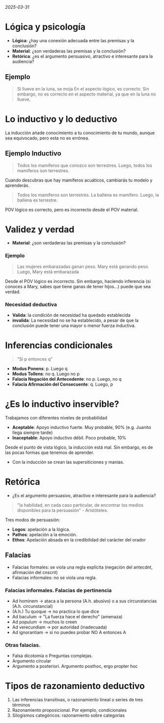 *2025-03-31*

# Lógica y psicología
- **Lógica**: ¿hay una conexión adecuada entre las premisas y la conclusión?
- **Material**: ¿son verdaderas las premisas y  la conclusión?
- **Retórica**: ¿es el argumento persuasivo, atractivo e interesante para la audiencia?

## Ejemplo
> Si llueve en la luna, se moja
En el aspecto lógico, es correcto. Sin embargo, no es correcto en el aspecto material, ya que en la luna no llueve.

# Lo inductivo y lo deductivo
La inducción añade conocimiento a tu conocimiento de tu mundo, aunque sea equivocado, pero esta no es errónea. 

## Ejemplo Inductivo
> Todos los mamíferos que conozco son terrestres. Luego, todos los mamíferos son terrestres.

Cuando descubras que hay mamíferos acuáticos, cambiarás tu modelo y aprenderás.

> Todos los mamíferos son terrestres. La ballena es mamífero. Luego, la ballena es terrestre. 

POV lógico es correcto, pero es incorrecto desde el POV material.

# Validez y verdad
- **Material**: ¿son verdaderas las premisas y la conclusión?

### Ejemplo
> Las mujeres embarazadas ganan peso. Mary está ganando peso. Luego, Mary está embarazada

Desde el POV lógico es incorrecto. Sin embargo, haciendo inferencia (si conoces a Mary, sabes que tiene ganas de tener hijos...) puede que sea verdad.

### Necesidad deductiva
- **Valida**: la condición de necesidad ha quedado establecida
- **invalida**: La necesidad no se ha establecido, a pesar de que la conclusión puede tener una mayor o menor fuerza inductiva.

# Inferencias condicionales
> "Si p entonces q"
- **Modus Ponens**: p. Luego q
- **Modus Tollens**: no q. Luego no p
- **Falacia Negación del Antecedente**: no p. Luego, no q
- **Falacia Afirmación del Consecuente**: q. Luego, p

# ¿Es lo inductivo inservible?
Trabajamos con diferentes niveles de probabilidad
- **Aceptable**: Apoyo inductivo fuerte. Muy probable, 90% (e.g. Juanito llega siempre tarde)
- **Inaceptable**: Apoyo inductivo débil. Poco probable, 10%

Desde el punto de vista lógico, la inducción está mal. Sin embargo, es de las pocas formas que tenemos de aprender.

- Con la inducción se crean las supersiticiones y manías.

# Retórica
- ¿Es el argumento persuasivo, atractivo e interesante para la audiencia?

> "la habilidad, en cada caso particular, de encontrar los medios disponibles para la persuasión" - Aristóteles.

Tres modos de persuasión:
- **Logos**: apelación a la lógica.
- **Pathos**: apelación a la emoción.
- **Ethos**: Apelación absada en la credibilidad del carácter del orador

## Falacias
- Falacias formales: se viola una regla explícita (negación del antecdnt, afirmación del cnscnt)
- Falacias informales: no se viola una regla.

### Falacias informales. Falacias de pertinencia
- Ad hominem -> ataca a la persona (A.h. abusivo) o a sus circunstancias (A.h. circunstancial)
- (A.h.) Tu quoque -> no practica lo que dice
- Ad baculum -> "La fuerza hace el derecho" (amenaza)
- Ad populum -> muchos lo creen
- Ad verecundiam -> por autoridad (inadecuada)
- Ad ignorantiam -> si no puedes probar NO A entonces A

### Otras falacias.
- Falsa dicotomía o Preguntas complejas.
- Argumento circular
- Argumento a posteriori. Argumento posthoc, ergo propter hoc

# Tipos de razonamiento deductivo
1. Las inferencias transitivas, o razonamiento lineal o series de tres términos
2. Razonamiento proposicional. Por ejemplo, condicionales
3. Silogismos categóricos: razonamiento sobre categorías

